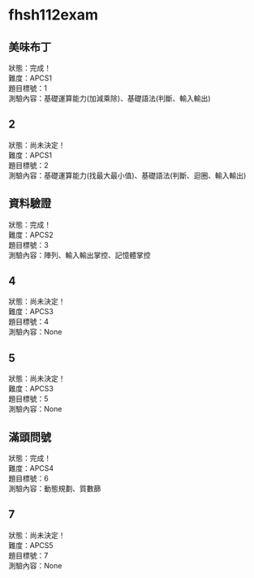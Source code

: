 # fhsh112exam
## 美味布丁
狀態：完成！  
難度：APCS1  
題目標號：1  
測驗內容：基礎運算能力(加減乘除)、基礎語法(判斷、輸入輸出)
## 2
狀態：尚未決定！  
難度：APCS1  
題目標號：2  
測驗內容：基礎運算能力(找最大最小值)、基礎語法(判斷、迴圈、輸入輸出)
## 資料驗證
狀態：完成！  
難度：APCS2  
題目標號：3  
測驗內容：陣列、輸入輸出掌控、記憶體掌控
## 4
狀態：尚未決定！  
難度：APCS3  
題目標號：4  
測驗內容：None
## 5
狀態：尚未決定！  
難度：APCS3  
題目標號：5  
測驗內容：None
## 滿頭問號
狀態：完成！  
難度：APCS4  
題目標號：6  
測驗內容：動態規劃、質數篩
## 7
狀態：尚未決定！  
難度：APCS5  
題目標號：7  
測驗內容：None

